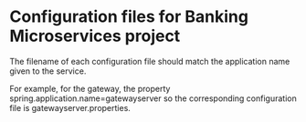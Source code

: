 # Configuration files for Banking Microservices project

The filename of each configuration file should match the application name given to the service.

For example, for the gateway, the property spring.application.name=gatewayserver so the corresponding configuration file is gatewayserver.properties.
